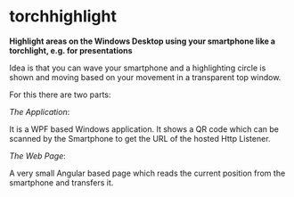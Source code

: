 # torchhighlight
**Highlight areas on the Windows Desktop using your smartphone like a torchlight, e.g. for presentations**

Idea is that you can wave your smartphone and a highlighting circle is shown and moving based on your movement in a transparent top window.

For this there are two parts:

_The Application_: 

It is a WPF based Windows application. It shows a QR code which can be scanned by the Smartphone to get the URL of the hosted Http Listener.

_The Web Page_:

A very small Angular based page which reads the current position from the smartphone and transfers it.

